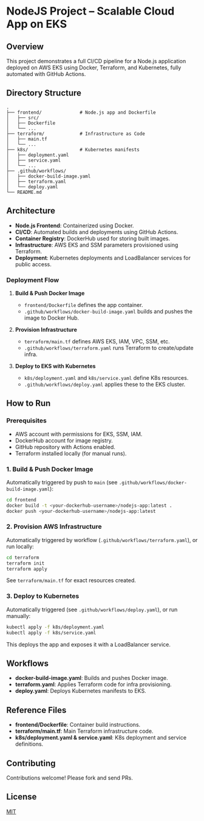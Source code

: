# NodeJS Project – Scalable Cloud App on EKS

## Overview

This project demonstrates a full CI/CD pipeline for a Node.js application deployed on AWS EKS using Docker, Terraform, and Kubernetes, fully automated with GitHub Actions.

## Directory Structure

```
.
├── frontend/              # Node.js app and Dockerfile
│   ├── src/
│   ├── Dockerfile
│   └── ...
├── terraform/             # Infrastructure as Code
│   ├── main.tf
│   └── ...
├── k8s/                   # Kubernetes manifests
│   ├── deployment.yaml
│   ├── service.yaml
│   └── ...
├── .github/workflows/
│   ├── docker-build-image.yaml
│   ├── terraform.yaml
│   └── deploy.yaml
└── README.md
```

## Architecture

- **Node.js Frontend**: Containerized using Docker.
- **CI/CD**: Automated builds and deployments using GitHub Actions.
- **Container Registry**: DockerHub used for storing built images.
- **Infrastructure**: AWS EKS and SSM parameters provisioned using Terraform.
- **Deployment**: Kubernetes deployments and LoadBalancer services for public access.

### Deployment Flow

1. **Build & Push Docker Image**
   - `frontend/Dockerfile` defines the app container.
   - `.github/workflows/docker-build-image.yaml` builds and pushes the image to Docker Hub.

2. **Provision Infrastructure**
   - `terraform/main.tf` defines AWS EKS, IAM, VPC, SSM, etc.
   - `.github/workflows/terraform.yaml` runs Terraform to create/update infra.

3. **Deploy to EKS with Kubernetes**
   - `k8s/deployment.yaml` and `k8s/service.yaml` define K8s resources.
   - `.github/workflows/deploy.yaml` applies these to the EKS cluster.

## How to Run

### Prerequisites

- AWS account with permissions for EKS, SSM, IAM.
- DockerHub account for image registry.
- GitHub repository with Actions enabled.
- Terraform installed locally (for manual runs).

### 1. Build & Push Docker Image

Automatically triggered by push to `main` (see `.github/workflows/docker-build-image.yaml`):

```bash
cd frontend
docker build -t <your-dockerhub-username>/nodejs-app:latest .
docker push <your-dockerhub-username>/nodejs-app:latest
```

### 2. Provision AWS Infrastructure

Automatically triggered by workflow (`.github/workflows/terraform.yaml`), or run locally:

```bash
cd terraform
terraform init
terraform apply
```

See `terraform/main.tf` for exact resources created.

### 3. Deploy to Kubernetes

Automatically triggered (see `.github/workflows/deploy.yaml`), or run manually:

```bash
kubectl apply -f k8s/deployment.yaml
kubectl apply -f k8s/service.yaml
```

This deploys the app and exposes it with a LoadBalancer service.

## Workflows

- **docker-build-image.yaml**: Builds and pushes Docker image.
- **terraform.yaml**: Applies Terraform code for infra provisioning.
- **deploy.yaml**: Deploys Kubernetes manifests to EKS.

## Reference Files

- **frontend/Dockerfile**: Container build instructions.
- **terraform/main.tf**: Main Terraform infrastructure code.
- **k8s/deployment.yaml & service.yaml**: K8s deployment and service definitions.

## Contributing

Contributions welcome! Please fork and send PRs.

## License

[MIT](LICENSE)
